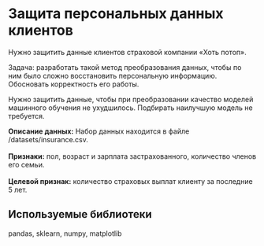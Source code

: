 # **Защита персональных данных клиентов**
Нужно защитить данные клиентов страховой компании «Хоть потоп». 

Задача: разработать такой метод преобразования данных, чтобы по ним было сложно восстановить персональную информацию. Обосновать корректность его работы.

Нужно защитить данные, чтобы при преобразовании качество моделей машинного обучения не ухудшилось. Подбирать наилучшую модель не требуется.

**Описание данных:**
Набор данных находится в файле /datasets/insurance.csv.<br>
<br>
**Признаки:** пол, возраст и зарплата застрахованного, количество членов его семьи.<br>
<br>
**Целевой признак:** количество страховых выплат клиенту за последние 5 лет.

## **Используемые библиотеки**
pandas, sklearn, numpy, matplotlib